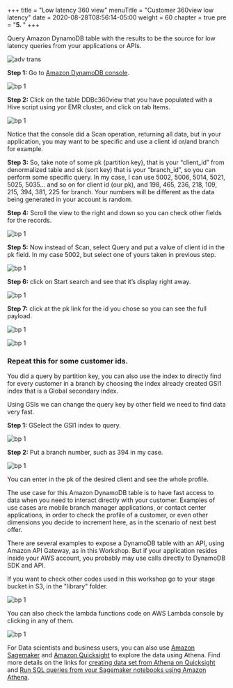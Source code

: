 +++
title = "Low latency 360 view"
menuTitle = "Customer 360view low latency"
date = 2020-08-28T08:56:14-05:00
weight = 60
chapter = true
pre = "<b>5. </b>"
+++

Query Amazon DynamoDB table with the results to be the source for low latency queries from your applications or APIs.

![adv trans](/images/intro/hhug-adv-ddb.png)


**Step 1:** Go to [Amazon DynamoDB console](https://us-west-2.console.aws.amazon.com/dynamodb/home?region=us-west-2#tables:selected=DDBc360view;tab=items).

![bp 1](/images/viewddb/pic-ddb01.png)


**Step 2:** Click on the table DDBc360view that you have populated with a Hive script using yor EMR cluster, and click on tab Items.

![bp 1](/images/viewddb/pic-ddb02.png)

Notice that the console did a Scan operation, returning all data, but in your application, you may want to be specific and use a client id or/and branch for example.

**Step 3:** So, take note of some pk (partition key), that is your “client_id” from denormalized table and sk (sort key) that is your “branch_id”, so you can perform some specific query.
In my case, I can use 5002, 5006, 5014, 5021, 5025, 5035… and so on for client id (our pk), and 198, 465, 236, 218, 109, 215, 394, 381, 225 for branch.
Your numbers will be different as the data being generated in your account is random.



**Step 4:** Scroll the view to the right and down so you can check other fields for the records.


![bp 1](/images/viewddb/pic-ddb03.png)


**Step 5:** Now instead of Scan, select Query and put a value of client id in the pk field. In my case 5002, but select one of yours taken in previous step.

![bp 1](/images/viewddb/pic-ddb04.png)


**Step 6:** click on Start search and see that it’s display right away.

![bp 1](/images/viewddb/pic-ddb05.png)

**Step 7:** click at the pk link for the id you chose so you can see the full payload.

![bp 1](/images/viewddb/pic-ddb06.png)

![bp 1](/images/viewddb/pic-ddb07.png)

### Repeat this for some customer ids.

You did a query by partition key, you can also use the index to directly find for every customer in a branch by choosing the index already created GSI1 index that is a Global secondary index.

Using GSIs we can change the query key by other field we need to find data very fast.

**Step 1:** GSelect the GSI1 index to query.

![bp 1](/images/viewddb/pic-ddb11.png)


**Step 2:** Put a branch number, such as 394 in my case.

![bp 1](/images/viewddb/pic-ddb12.png)

You can enter in the pk of the desired client and see the whole profile.

The use case for this Amazon DynamoDB table is to have fast access to data when you need to interact directly with your customer. Examples of use cases are mobile branch manager applications, or contact center applications, in order to check the profile of a customer, or even other dimensions you decide to increment here, as in the scenario of next best offer.

There are several examples to expose a DynamoDB table with an API, using Amazon API Gateway, as in this Workshop. But if your application resides inside your AWS account, you probably may use calls directly to DynamoDB SDK and API.


If you want to check other codes used in this workshop go to your stage bucket in S3, in the "library" folder.

![bp 1](/images/viewddb/pic-ddb13.png)


You can also check the lambda functions code on AWS Lambda console by clicking in any of them.


![bp 1](/images/viewddb/pic-ddb14.png)


For Data scientists and business users, you can also use [Amazon Sagemaker](https://aws.amazon.com/sagemaker/?nc1=h_ls) and [Amazon Quicksight](https://aws.amazon.com/quicksight/?nc1=h_ls) to explore the data using Athena. Find more details on the links for [creating data set from Athena on Quicksight](https://docs.aws.amazon.com/quicksight/latest/user/create-a-data-set-athena.html) and [Run SQL queries from your Sagemaker notebooks using Amazon Athena](https://aws.amazon.com/Workshops/machine-learning/run-sql-queries-from-your-sagemaker-notebooks-using-amazon-athena/).
